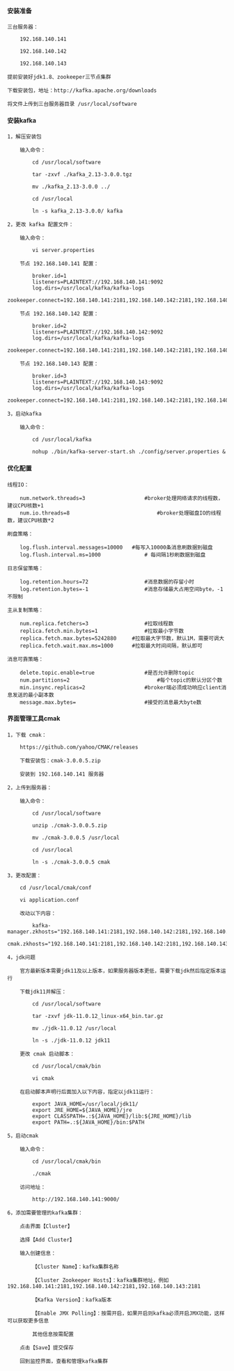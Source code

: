 
#### 安装准备

	三台服务器：
	
		192.168.140.141
		
		192.168.140.142
		
		192.168.140.143
	
	提前安装好jdk1.8、zookeeper三节点集群
	
	下载安装包，地址：http://kafka.apache.org/downloads
	
	将文件上传到三台服务器目录 /usr/local/software

#### 安装kafka

	1，解压安装包
	
		输入命令：
		
			cd /usr/local/software
			
			tar -zxvf ./kafka_2.13-3.0.0.tgz
			
			mv ./kafka_2.13-3.0.0 ../
			
			cd /usr/local
			
			ln -s kafka_2.13-3.0.0/ kafka
	
	2，更改 kafka 配置文件：
		
		输入命令：
		
			vi server.properties
		
		节点 192.168.140.141 配置：
		
			broker.id=1
			listeners=PLAINTEXT://192.168.140.141:9092
			log.dirs=/usr/local/kafka/kafka-logs
			zookeeper.connect=192.168.140.141:2181,192.168.140.142:2181,192.168.140.143:2181
		
		节点 192.168.140.142 配置：
		
			broker.id=2
			listeners=PLAINTEXT://192.168.140.142:9092
			log.dirs=/usr/local/kafka/kafka-logs
			zookeeper.connect=192.168.140.141:2181,192.168.140.142:2181,192.168.140.143:2181
		
		节点 192.168.140.143 配置：
		
			broker.id=3
			listeners=PLAINTEXT://192.168.140.143:9092
			log.dirs=/usr/local/kafka/kafka-logs
			zookeeper.connect=192.168.140.141:2181,192.168.140.142:2181,192.168.140.143:2181
		
	3，启动kafka
	
		输入命令：
		
			cd /usr/local/kafka
		
			nohup ./bin/kafka-server-start.sh ./config/server.properties &

#### 优化配置
	
	线程IO：
		
		num.network.threads=3					#broker处理网络请求的线程数，建议CPU核数+1
		num.io.threads=8							#broker处理磁盘IO的线程数，建议CPU核数*2
		
	刷盘策略：
		
		log.flush.interval.messages=10000	#每写入10000条消息刷数据到磁盘
		log.flush.interval.ms=1000				# 每间隔1秒刷数据到磁盘
	
	日志保留策略：
		
		log.retention.hours=72					#消息数据的存留小时
		log.retention.bytes=-1					#消息存储最大占用空间byte，-1不限制
	
	主从复制策略：
	
		num.replica.fetchers=3					#拉取线程数
		replica.fetch.min.bytes=1				#拉取最小字节数
		replica.fetch.max.bytes=5242880		#拉取最大字节数，默认1M，需要可调大
		replica.fetch.wait.max.ms=1000		#拉取最大时间间隔，默认即可
	
	消息可靠策略：
	
		delete.topic.enable=true				#是否允许删除topic
		num.partitions=2							#每个topic的默认分区个数
		min.insync.replicas=2					#broker端必须成功响应client消息发送的最小副本数
		message.max.bytes=						#接受的消息最大byte数

#### 界面管理工具cmak

	1，下载 cmak：
	
		https://github.com/yahoo/CMAK/releases
		
		下载安装包：cmak-3.0.0.5.zip
		
		安装到 192.168.140.141 服务器
	
	2，上传到服务器：
	
		输入命令：
		
			cd /usr/local/software
			
			unzip ./cmak-3.0.0.5.zip
			
			mv ./cmak-3.0.0.5 /usr/local
			
			cd /usr/local
			
			ln -s ./cmak-3.0.0.5 cmak
			
	3，更改配置：
		
		cd /usr/local/cmak/conf
		
		vi application.conf
		
		改动以下内容：
		
			kafka-manager.zkhosts="192.168.140.141:2181,192.168.140.142:2181,192.168.140.143:2181"
			cmak.zkhosts="192.168.140.141:2181,192.168.140.142:2181,192.168.140.143:2181"
	
	4，jdk问题
	
		官方最新版本需要jdk11及以上版本，如果服务器版本更低，需要下载jdk然后指定版本运行
		
		下载jdk11并解压：
		
			cd /usr/local/software
			
			tar -zxvf jdk-11.0.12_linux-x64_bin.tar.gz
			
			mv ./jdk-11.0.12 /usr/local
			
			ln -s ./jdk-11.0.12 jdk11
		
		更改 cmak 启动脚本：
		
			cd /usr/local/cmak/bin
			
			vi cmak
			
		在启动脚本声明行后面加入以下内容，指定以jdk11运行：
		
			export JAVA_HOME=/usr/local/jdk11/
			export JRE_HOME=${JAVA_HOME}/jre
			export CLASSPATH=.:${JAVA_HOME}/lib:${JRE_HOME}/lib
			export PATH=.:${JAVA_HOME}/bin:$PATH
		
	5，启动cmak
	
		输入命令：
		
			cd /usr/local/cmak/bin
			
			./cmak
	
		访问地址：
		
			http://192.168.140.141:9000/
		
	6，添加需要管理的kafka集群：
	
		点击界面【Cluster】
		
		选择【Add Cluster】
		
		输入创建信息：
		
			【Cluster Name】：kafka集群名称
			
			【Cluster Zookeeper Hosts】：kafka集群地址，例如 192.168.140.141:2181,192.168.140.142:2181,192.168.140.143:2181
			
			【Kafka Version】：kafka版本
			
			【Enable JMX Polling】：按需开启，如果开启则kafka必须开启JMX功能，这样可以获取更多信息
			
			其他信息按需配置
		
		点击【Save】提交保存
		
		回到监控界面，查看和管理kafka集群

